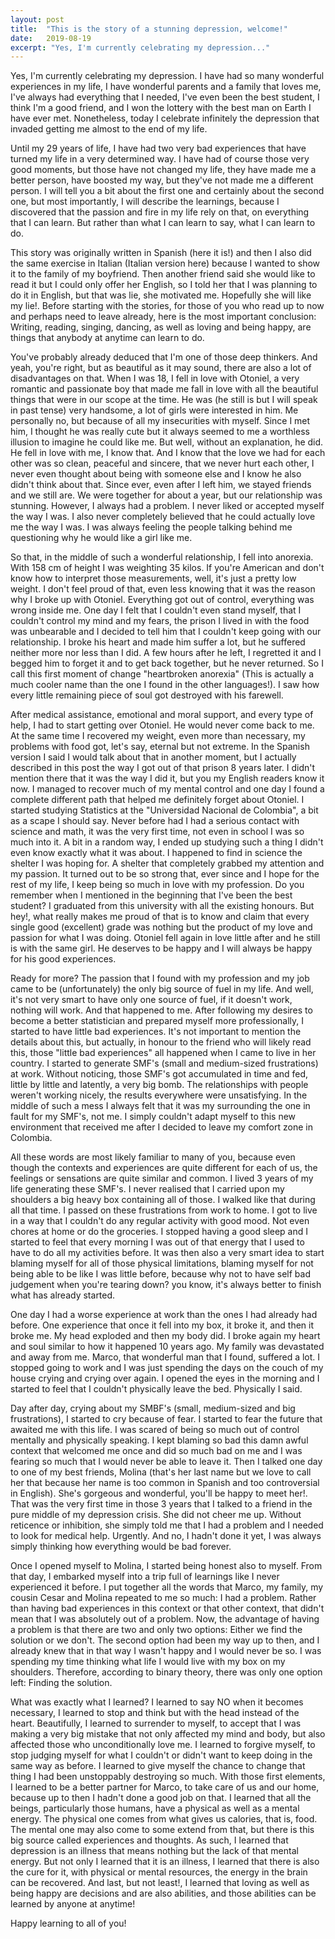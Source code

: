 ```yaml
---
layout: post
title:  "This is the story of a stunning depression, welcome!"
date:   2019-08-19
excerpt: "Yes, I'm currently celebrating my depression..."
---
```






Yes, I'm currently celebrating my depression. I have had so many wonderful experiences in my life, I have wonderful parents and a family that loves me, I've always had everything that I needed, I've even been the best student, I think I'm a good friend, and I won the lottery with the best man on Earth I have ever met. Nonetheless, today I celebrate infinitely the depression that invaded getting me almost to the end of my life. 



Until my 29 years of life, I have had two very bad experiences that have turned my life in a very determined way. I have had of course those very good moments, but those have not changed my life, they have made me a better person, have boosted my way, but they've not made me a different person. I will tell you a bit about the first one and certainly about the second one, but most importantly, I will describe the learnings, because I discovered that the passion and fire in my life rely on that, on everything that I can learn. But rather than what I can learn to say, what I can learn to do. 



This story was originally written in Spanish (here it is!) and then I also did the same exercise in Italian (Italian version here) because I wanted to show it to the family of my boyfriend. Then another friend said she would like to read it but I could only offer her English, so I told her that I was planning to do it in English, but that was lie, she motivated me. Hopefully she will like my lie!. Before starting with the stories, for those of you who read up to now and perhaps need to leave already, here is the most important conclusion: Writing, reading, singing, dancing, as well as loving and being happy, are things that anybody at anytime can learn to do.



You've probably already deduced that I'm one of those deep thinkers. And yeah, you're right, but as beautiful as it may sound, there are also a lot of disadvantages on that. When I was 18, I fell in love with Otoniel, a very romantic and passionate boy that made me fall in love with all the beautiful things that were in our scope at the time. He was (he still is but I will speak in past tense) very handsome, a lot of girls were interested in him. Me personally no, but because of all my insecurities with myself. Since I met him, I thought he was really cute but it always seemed to me a worthless illusion to imagine he could like me. But well, without an explanation, he did. He fell in love with me, I know that. And I know that the love we had for each other was so clean, peaceful and sincere, that we never hurt each other, I never even thought about being with someone else and I know he also didn't think about that. Since ever, even after I left him, we stayed friends and we still are. We were together for about a year, but our relationship was stunning. However, I always had a problem. I never liked or accepted myself the way I was. I also never completely believed that he could actually love me the way I was. I was always feeling the people talking behind me questioning why he would like a girl like me.



So that, in the middle of such a wonderful relationship, I fell into anorexia. With 158 cm of height I was weighting 35 kilos. If you're American and don't know how to interpret those measurements, well, it's just a pretty low weight. I don't feel proud of that, even less knowing that it was the reason why I broke up with Otoniel. Everything got out of control, everything was wrong inside me. One day I felt that I couldn't even stand myself, that I couldn't control my mind and my fears, the prison I lived in with the food was unbearable and I decided to tell him that I couldn't keep going with our relationship. I broke his heart and made him suffer a lot, but he suffered neither more nor less than I did. A few hours after he left, I regretted it and I begged him to forget it and to get back together, but he never returned. So I call this first moment of change "heartbroken anorexia" (This is actually a much cooler name than the one I found in the other languages!). I saw how every little remaining piece of soul got destroyed with his farewell. 



After medical assistance, emotional and moral support, and every type of help, I had to start getting over Otoniel. He would never come back to me. At the same time I recovered my weight, even more than necessary, my problems with food got, let's say, eternal but not extreme. In the Spanish version I said I would talk about that in another moment, but I actually described in this post the way I got out of that prison 8 years later. I didn't mention there that it was the way I did it, but you my English readers know it now. I managed to recover much of my mental control and one day I found a complete different path that helped me definitely forget about Otoniel. I started studying Statistics at the "Universidad Nacional de Colombia", a bit as a scape I should say.  Never before had I had a serious contact with science and math, it was the very first time, not even in school I was so much into it. A bit in a random way, I ended up studying such a thing I didn't even know exactly what it was about. I happened to find in science the shelter I was hoping for. A shelter that completely grabbed my attention and my passion. It turned out to be so strong that, ever since and I hope for the rest of my life, I keep being so much in love with my profession. Do you remember when I mentioned in the beginning that I've been the best student? I graduated from this university with all the existing honours. But hey!, what really makes me proud of that is to know and claim that every single good (excellent) grade was nothing but the product of my love and passion for what I was doing. Otoniel fell again in love little after and he still is with the same girl. He deserves to be happy and I will always be happy for his good experiences.



Ready for more? The passion that I found with my profession and my job came to be (unfortunately) the only big source of fuel in my life. And well, it's not very smart to have only one source of fuel, if it doesn't work, nothing will work. And that happened to me. After following my desires to become a better statistician and prepared myself more professionally, I started to have little bad experiences. It's not important to mention the details about this, but actually, in honour to the friend who will likely read this, those "little bad experiences" all happened when I came to live in her country. I started to generate SMF's (small and medium-sized frustrations) at work. Without noticing, those SMF's got accumulated in time and fed, little by little and latently, a very big bomb. The relationships with people weren't working nicely, the results everywhere were unsatisfying. In the middle of such a mess I always felt that it was my surrounding the one in fault for my SMF's, not me. I simply couldn't adapt myself to this new environment that received me after I decided to leave my comfort zone in Colombia. 



All these words are most likely familiar to many of you, because even though the contexts and experiences are quite different for each of us, the feelings or sensations are quite similar and common. I lived 3 years of my life generating these SMF's. I never realised that I carried upon my shoulders a big heavy box containing all of those. I walked like that during all that time. I passed on these frustrations from work to home. I got to live in a way that I couldn't do any regular activity with good mood. Not even chores at home or do the groceries. I stopped having a good sleep and I started to feel that every morning I was out of that energy that I used to have to do all my activities before. It was then also a very smart idea to start blaming myself for all of those physical limitations, blaming myself for not being able to be like I was little before, because why not to have self bad judgement when you're tearing down? you know, it's always better to finish what has already started. 



One day I had a worse experience at work than the ones I had already had before. One experience that once it fell into my box, it broke it, and then it broke me. My head exploded and then my body did. I broke again my heart and soul similar to how it happened 10 years ago. My family was devastated and away from me. Marco, that wonderful man that I found, suffered a lot. I stopped going to work and I was just spending the days on the couch of my house crying and crying over again. I opened the eyes in the morning and I started to feel that I couldn't physically leave the bed. Physically I said. 



Day after day, crying about my SMBF's (small, medium-sized and big frustrations), I started to cry because of fear. I started to fear the future that awaited me with this life. I was scared of being so much out of control mentally and physically speaking. I kept blaming so bad this damn awful context that welcomed me once and did so much bad on me and I was fearing so much that I would never be able to leave it. Then I talked one day to one of my best friends, Molina (that's her last name but we love to call her that because her name is too common in Spanish and too controversial in English). She's gorgeous and wonderful, you'll be happy to meet her!. That was the very first time in those 3 years that I talked to a friend in the pure middle of my depression crisis. She did not cheer me up. Without reticence or inhibition, she simply told me that I had a problem and I needed to look for medical help. Urgently. And no, I hadn't done it yet, I was always simply thinking how everything would be bad forever. 



Once I opened myself to Molina, I started being honest also to myself. From that day, I embarked myself into a trip full of learnings like I never experienced it before. I put together all the words that Marco, my family, my cousin Cesar and Molina repeated to me so much: I had a problem. Rather than having bad experiences in this context or that other context, that didn't mean that I was absolutely out of a problem. Now, the advantage of having a problem is that there are two and only two options: Either we find the solution or we don't. The second option had been my way up to then, and I already knew that in that way I wasn't happy and I would never be so. I was spending my time thinking what life I would live with my box on my shoulders. Therefore, according to binary theory, there was only one option left: Finding the solution. 



What was exactly what I learned? I learned to say NO when it becomes necessary, I learned to stop and think but with the head instead of the heart. Beautifully, I learned to surrender to myself, to accept that I was making a very big mistake that not only affected my mind and body, but also affected those who unconditionally love me. I learned to forgive myself, to stop judging myself for what I couldn't or didn't want to keep doing in the same way as before. I learned to give myself the chance to change that thing I had been unstoppably destroying so much. With those first elements, I learned to be a better partner for Marco, to take care of us and our home, because up to then I hadn't done a good job on that. I learned that all the beings, particularly those humans, have a physical as well as a mental energy. The physical one comes from what gives us calories, that is, food. The mental one may also come to some extend from that, but there is this big source called experiences and thoughts. As such, I learned that depression is an illness that means nothing but the lack of that mental energy. But not only I learned that it is an illness, I learned that there is also the cure for it, with physical or mental resources, the energy in the brain can be recovered. And last, but not least!, I learned that loving as well as being happy are decisions and are also abilities, and those abilities can be learned by anyone at anytime! 



Happy learning to all of you!







































